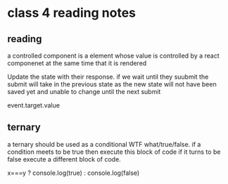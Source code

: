 # class 4 reading notes 

## reading

a controlled component is a element whose value is controlled by a react componenet at the same time that it is rendered

Update the state with their response. if we wait until they suubmit the submit will take in the previous state as the new state will not have been saved yet and unable to change until the next submit

event.target.value

## ternary

a ternary should be used as a conditional WTF what/true/false. if a condition meets to be true then execute this block of code if it turns to be false execute a different block of code.

x===y ? console.log(true) : console.log(false)

